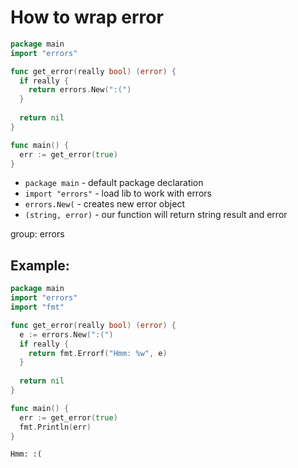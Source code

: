 # How to wrap error

```go
package main
import "errors"

func get_error(really bool) (error) {
  if really {
    return errors.New(":(")
  }
  
  return nil
}

func main() {
  err := get_error(true)
}
```

- `package main` - default package declaration
- `import "errors"` - load lib to work with errors
- `errors.New(` - creates new error object
- `(string, error)` - our function will return string result and error

group: errors

## Example: 
```go
package main
import "errors"
import "fmt"

func get_error(really bool) (error) {
  e := errors.New(":(")
  if really {
    return fmt.Errorf("Hmm: %w", e)
  }
  
  return nil
}

func main() {
  err := get_error(true)
  fmt.Println(err)
}
```
```
Hmm: :(

```

